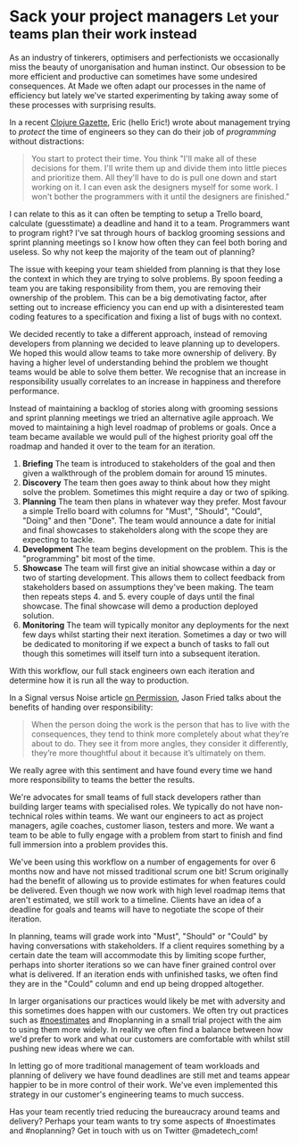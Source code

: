 # Sack your project managers <small>Let your teams plan their work instead</small>

As an industry of tinkerers, optimisers and perfectionists we occasionally miss the beauty of unorganisation and human instinct. Our obsession to be more efficient and productive can sometimes have some undesired consequences. At Made we often adapt our processes in the name of efficiency but lately we've started experimenting by taking away some of these processes with surprising results.

In a recent [Clojure Gazette][clojure-gazette], Eric (hello Eric!) wrote about management trying to *protect* the time of engineers so they can do their job of *programming* without distractions:

> You start to protect their time. You think "I'll make all of these decisions for them. I'll write them up and divide them into little pieces and prioritize them. All they'll have to do is pull one down and start working on it. I can even ask the designers myself for some work. I won't bother the programmers with it until the designers are finished."

I can relate to this as it can often be tempting to setup a Trello board, calculate (guesstimate) a deadline and hand it to a team. Programmers want to program right? I've sat through hours of backlog grooming sessions and sprint planning meetings so I know how often they can feel both boring and useless. So why not keep the majority of the team out of planning?

The issue with keeping your team shielded from planning is that they lose the context in which they are trying to solve problems. By spoon feeding a team you are taking responsibility from them, you are removing their ownership of the problem. This can be a big demotivating factor, after setting out to increase efficiency you can end up with a disinterested team coding features to a specification and fixing a list of bugs with no context.

We decided recently to take a different approach, instead of removing developers from planning we decided to leave planning up to developers. We hoped this would allow teams to take more ownership of delivery. By having a higher level of understanding behind the problem we thought teams would be able to solve them better. We recognise that an increase in responsibility usually correlates to an increase in happiness and therefore performance.

Instead of maintaining a backlog of stories along with grooming sessions and sprint planning meetings we tried an alternative agile approach. We moved to maintaining a high level roadmap of problems or goals. Once a team became available we would pull of the highest priority goal off the roadmap and handed it over to the team for an iteration.

1. **Briefing**
   The team is introduced to stakeholders of the goal and then given a walkthrough of the problem domain for around 15 minutes.
2. **Discovery**
   The team then goes away to think about how they might solve the problem. Sometimes this might require a day or two of spiking.
3. **Planning**
   The team then plans in whatever way they prefer. Most favour a simple Trello board with columns for "Must", "Should", "Could", "Doing" and then "Done". The team would announce a date for initial and final showcases to stakeholders along with the scope they are expecting to tackle.
4. **Development**
   The team begins development on the problem. This is the "programming" bit most of the time.
5. **Showcase**
   The team will first give an initial showcase within a day or two of starting development. This allows them to collect feedback from stakeholders based on assumptions they've been making. The team then repeats steps 4. and 5. every couple of days until the final showcase. The final showcase will demo a production deployed solution.
6. **Monitoring**
   The team will typically monitor any deployments for the next few days whilst starting their next iteration. Sometimes a day or two will be dedicated to monitoring if we expect a bunch of tasks to fall out though this sometimes will itself turn into a subsequent iteration.

With this workflow, our full stack engineers own each iteration and determine how it is run all the way to production.

In a Signal versus Noise article [on Permission][permission], Jason Fried talks about the benefits of handing over responsibility:

> When the person doing the work is the person that has to live with the consequences, they tend to think more completely about what they’re about to do. They see it from more angles, they consider it differently, they’re more thoughtful about it because it’s ultimately on them.

We really agree with this sentiment and have found every time we hand more responsibility to teams the better the results.

We're advocates for small teams of full stack developers rather than building larger teams with specialised roles. We typically do not have non-technical roles within teams. We want our engineers to act as project managers, agile coaches, customer liason, testers and more. We want a team to be able to fully engage with a problem from start to finish and find full immersion into a problem provides this.

We've been using this workflow on a number of engagements for over 6 months now and have not missed traditional scrum one bit! Scrum originally had the benefit of allowing us to provide estimates for when features could be delivered. Even though we now work with high level roadmap items that aren't estimated, we still work to a timeline. Clients have an idea of a deadline for goals and teams will have to negotiate the scope of their iteration.

In planning, teams will grade work into "Must", "Should" or "Could" by having conversations with stakeholders. If a client requires something by a certain date the team will accommodate this by limiting scope further, perhaps into shorter iterations so we can have finer grained control over what is delivered. If an iteration ends with unfinished tasks, we often find they are in the "Could" column and end up being dropped altogether.

In larger organisations our practices would likely be met with adversity and this sometimes does happen with our customers. We often try out practices such as [#noestimates][noestimates] and #noplanning in a small trial project with the aim to using them more widely. In reality we often find a balance between how we'd prefer to work and what our customers are comfortable with whilst still pushing new ideas where we can.

In letting go of more traditional management of team workloads and planning of delivery we have found deadlines are still met and teams appear happier to be in more control of their work. We've even implemented this strategy in our customer's engineering teams to much success.

Has your team recently tried reducing the bureaucracy around teams and delivery? Perhaps your team wants to try some aspects of #noestimates and #noplanning? Get in touch with us on Twitter @madetech_com!

[clojure-gazette]: http://www.clojuregazette.com/
[permission]: https://m.signalvnoise.com/if-you-ask-for-my-permission-you-wont-have-my-permission-9d8bb4f9c940#.mpx625wqy
[noestimates]: https://www.madetech.com/blog/7-reasons-to-adopt-number-noestimates-in-software-delivery
